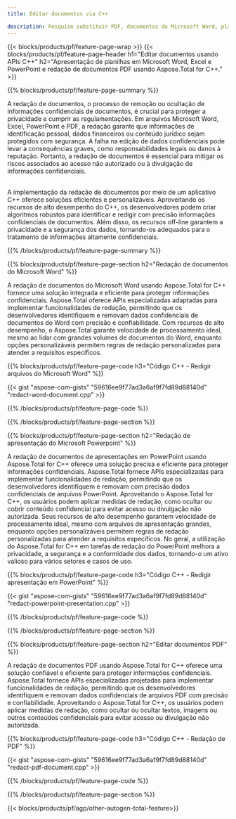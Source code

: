 ```yaml
---
title: Editar documentos via C++ 

description: Pesquise substituir PDF, documentos do Microsoft Word, planilhas do Excel e dados de apresentações do PowerPoint por meio do aplicativo C++. Código C++ listado
---
```


{{< blocks/products/pf/feature-page-wrap >}}
{{< blocks/products/pf/feature-page-header h1="Editar documentos usando APIs C++" h2="Apresentação de planilhas em Microsoft Word, Excel e PowerPoint e redação de documentos PDF usando Aspose.Total for C++." >}}

{{% blocks/products/pf/feature-page-summary %}}

A redação de documentos, o processo de remoção ou ocultação de informações confidenciais de documentos, é crucial para proteger a privacidade e cumprir as regulamentações. Em arquivos Microsoft Word, Excel, PowerPoint e PDF, a redação garante que informações de identificação pessoal, dados financeiros ou conteúdo jurídico sejam protegidos com segurança. A falha na edição de dados confidenciais pode levar a consequências graves, como responsabilidades legais ou danos à reputação. Portanto, a redação de documentos é essencial para mitigar os riscos associados ao acesso não autorizado ou à divulgação de informações confidenciais.<br /><br />

A implementação da redação de documentos por meio de um aplicativo C++ oferece soluções eficientes e personalizáveis. Aproveitando os recursos de alto desempenho do C++, os desenvolvedores podem criar algoritmos robustos para identificar e redigir com precisão informações confidenciais de documentos. Além disso, os recursos off-line garantem a privacidade e a segurança dos dados, tornando-os adequados para o tratamento de informações altamente confidenciais. 

{{% /blocks/products/pf/feature-page-summary  %}}

{{% blocks/products/pf/feature-page-section  h2="Redação de documentos do Microsoft Word" %}}

A redação de documentos do Microsoft Word usando Aspose.Total for C++ fornece uma solução integrada e eficiente para proteger informações confidenciais. Aspose.Total oferece APIs especializadas adaptadas para implementar funcionalidades de redação, permitindo que os desenvolvedores identifiquem e removam dados confidenciais de documentos do Word com precisão e confiabilidade. Com recursos de alto desempenho, o Aspose.Total garante velocidade de processamento ideal, mesmo ao lidar com grandes volumes de documentos do Word, enquanto opções personalizáveis permitem regras de redação personalizadas para atender a requisitos específicos.

{{% blocks/products/pf/feature-page-code h3="Código C++ - Redigir arquivos do Microsoft Word" %}}

{{< gist "aspose-com-gists" "59616ee9f77ad3a6af9f7fd89d88140d" "redact-word-document.cpp" >}}

{{% /blocks/products/pf/feature-page-code  %}}

{{% /blocks/products/pf/feature-page-section %}}

{{% blocks/products/pf/feature-page-section  h2="Redação de apresentação do Microsoft Powerpoint" %}}

A redação de documentos de apresentações em PowerPoint usando Aspose.Total for C++ oferece uma solução precisa e eficiente para proteger informações confidenciais. Aspose.Total fornece APIs especializadas para implementar funcionalidades de redação, permitindo que os desenvolvedores identifiquem e removam com precisão dados confidenciais de arquivos PowerPoint. Aproveitando o Aspose.Total for C++, os usuários podem aplicar medidas de redação, como ocultar ou cobrir conteúdo confidencial para evitar acesso ou divulgação não autorizada. Seus recursos de alto desempenho garantem velocidade de processamento ideal, mesmo com arquivos de apresentação grandes, enquanto opções personalizáveis permitem regras de redação personalizadas para atender a requisitos específicos. No geral, a utilização do Aspose.Total for C++ em tarefas de redação do PowerPoint melhora a privacidade, a segurança e a conformidade dos dados, tornando-o um ativo valioso para vários setores e casos de uso.

{{% blocks/products/pf/feature-page-code h3="Código C++ - Redigir apresentação em PowerPoint" %}}

{{< gist "aspose-com-gists" "59616ee9f77ad3a6af9f7fd89d88140d" "redact-powerpoint-presentation.cpp" >}}

{{% /blocks/products/pf/feature-page-code  %}}

{{% /blocks/products/pf/feature-page-section %}}


{{% blocks/products/pf/feature-page-section  h2="Editar documentos PDF" %}}

A redação de documentos PDF usando Aspose.Total for C++ oferece uma solução confiável e eficiente para proteger informações confidenciais. Aspose.Total fornece APIs especializadas projetadas para implementar funcionalidades de redação, permitindo que os desenvolvedores identifiquem e removam dados confidenciais de arquivos PDF com precisão e confiabilidade. Aproveitando o Aspose.Total for C++, os usuários podem aplicar medidas de redação, como ocultar ou ocultar textos, imagens ou outros conteúdos confidenciais para evitar acesso ou divulgação não autorizada.

{{% blocks/products/pf/feature-page-code h3="Código C++ - Redação de PDF" %}}

{{< gist "aspose-com-gists" "59616ee9f77ad3a6af9f7fd89d88140d" "redact-pdf-document.cpp" >}}

{{% /blocks/products/pf/feature-page-code  %}}

{{% /blocks/products/pf/feature-page-section %}}

{{< blocks/products/pf/agp/other-autogen-total-feature>}}